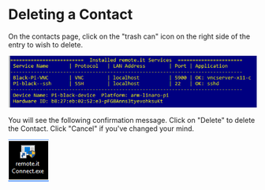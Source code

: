 # Deleting a Contact

On the contacts page, click on the "trash can" icon on the right side of the entry to wish to delete.

![](../../.gitbook/assets/image%20%2860%29.png)

You will see the following confirmation message.  Click on "Delete" to delete the Contact.  Click "Cancel" if you've changed your mind.

![](../../.gitbook/assets/image%20%28125%29.png)

